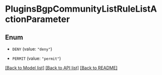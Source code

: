 # PluginsBgpCommunityListRuleListActionParameter

## Enum


* `DENY` (value: `"deny"`)

* `PERMIT` (value: `"permit"`)


[[Back to Model list]](../README.md#documentation-for-models) [[Back to API list]](../README.md#documentation-for-api-endpoints) [[Back to README]](../README.md)


